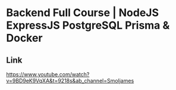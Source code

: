 # Backend Full Course | NodeJS ExpressJS PostgreSQL Prisma & Docker

## Link

https://www.youtube.com/watch?v=9BD9eK9VqXA&t=9218s&ab_channel=Smoljames
